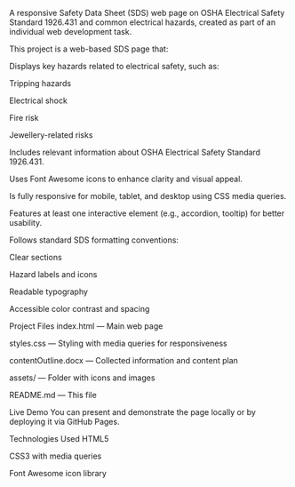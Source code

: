 A responsive Safety Data Sheet (SDS) web page on OSHA Electrical Safety Standard 1926.431 and common electrical hazards, created as part of an individual web development task.

This project is a web-based SDS page that:

Displays key hazards related to electrical safety, such as:

Tripping hazards

Electrical shock

Fire risk

Jewellery-related risks

 Includes relevant information about OSHA Electrical Safety Standard 1926.431.

 Uses Font Awesome icons to enhance clarity and visual appeal.

 Is fully responsive for mobile, tablet, and desktop using CSS media queries.

Features at least one interactive element (e.g., accordion, tooltip) for better usability.

 Follows standard SDS formatting conventions:

Clear sections

Hazard labels and icons

Readable typography

Accessible color contrast and spacing

 Project Files
index.html — Main web page

styles.css — Styling with media queries for responsiveness

contentOutline.docx — Collected information and content plan

assets/ — Folder with icons and images

README.md — This file

 Live Demo
You can present and demonstrate the page locally or by deploying it via GitHub Pages.

 Technologies Used
HTML5

CSS3 with media queries

Font Awesome icon library

